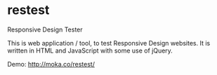 restest
=======
Responsive Design Tester

This is web application / tool, to test Responsive Design websites.
It is written in HTML and JavaScript with some use of jQuery.

Demo: http://moka.co/restest/